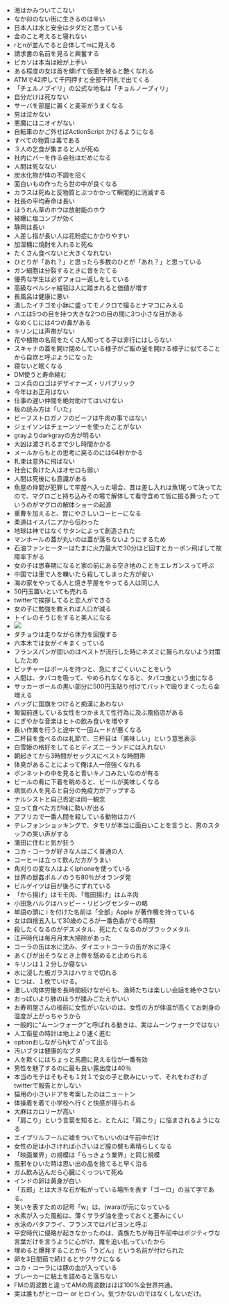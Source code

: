 * 海はかみついてこない
* なか卯のない街に生きるのは辛い
* 日本人は水と安全はタダだと思っている
* 金のこと考えると寝れない
* rとnが並んでると合体してmに見える
* 請求書の名前を見ると興奮する
* ピカソは本当は絵が上手い
* ある程度の女は首を傾げて仮面を被ると艶くなれる
* ATMで42押して千円押すと全部千円札で出てくる
* 「チェルノブイリ」の公式な地名は「チョルノーブィリ」
* 自分だけは死なない
* サーバを部屋に置くと麦茶がうまくなる
* 男は泣かない
* 悪魔にはニオイがない
* 自転車のかご外せばActionScript かけるようになる
* すべての物質は毒である
* ３人の乞食が集まると人が死ぬ
* 社内にバーを作る会社はだめになる
* 人間は死なない
* 炭水化物が体の不調を招く
* 面白いもの作ったら世の中が良くなる
* カラスは死ぬと反物質とぶつかかって瞬間的に消滅する
* 社長の平均寿命は長い
* ほうれん草のホウは放射能のホウ
* 被曝に塩コンブが効く
* 静岡は長い
* 人差し指が長い人は花粉症にかかりやすい
* 加湿機に焼酎を入れると死ぬ
* たくさん食べないと大きくなれない
* ひとりが「あれ？」と思ったら多数のひとが「あれ？」と思っている
* ガン細胞は分裂するときに音をたてる
* 優秀な学生は必ずフォロー返しをしている
* 高級なペルシャ絨毯は人に踏まれると価値が増す
* 長風呂は健康に悪い
* 潰したイチゴを小鉢に盛ってモノクロで撮るとナマコにみえる
* ハエは5つの目を持つ大きな2つの目の間に3つ小さな目がある
* なめくじには4つの鼻がある
* キリンには声帯がない
* 花や植物の名前をたくさん知ってる子は非行にはしらない
* スキャナの蓋を開け閉めしている様子がご飯の釜を開ける様子に似てることから自炊と呼ぶようになった
* 寝ないと眠くなる
* DM使うと寿命縮む
* コメ兵のロゴはデザイナーズ・リパブリック
* 今年はお正月はない
* 仕事の遅い仲間を絶対助けてはいけない
* 板の読み方は「いた」
* ビーフストロガノフのビーフは牛肉の事ではない
* ジェイソンはチェーンソーを使ったことがない
* grayよりdarkgrayの方が明るい
* 大凶は渡されるまで少し時間かかる
* メールからもとの思考に戻るのには64秒かかる
* 札束は意外に飛ばない
* 社会に負けた人はオセロも弱い
* 人間は死後にも意識がある
* 魚屋の仲間が犯罪して牢屋へ入った場合、昔は差し入れは魚1尾って決ってたので、マグロごと持ち込みその場で解体して看守含めて皆に振る舞ったっていうのがマグロの解体ショーの起源
* 重曹を加えると、胃にやさしいコーヒーになる
* 柔道はイスパニアから伝わった
* 地球は神ではなくサタンによって創造された
* マンホールの蓋が丸いのは蓋が落ちないようにするため
* 石油ファンヒーターはたまに火力最大で30分ほど回すとカーボン飛ばして故障率下がる
* 女の子は思春期になると家の前にある空き地のことをエレガンスって呼ぶ
* 中国では車で人を轢いたら殺してしまった方が安い
* 海の家をやってる人と焼き芋屋をやってる人は同じ人
* 50円玉置いといても売れる
* twitterで挨拶してると恋人ができる
* 女の子に勉強を教えれば人口が減る
* トイレのそうじをすると美人になる
* <img src="http://29.media.tumblr.com/tumblr_l61ypwVwkC1qz6d1qo1_500.jpg" />
* ダチョウは走りながら体力を回復する
* 六本木では女がイキまくっている
* フランスパンが固いのはペストが流行した時にネズミに齧られないよう対策したため
* ピッチャーはボールを持つと、急にすごくいいことをいう
* 人間は、タバコを吸って、やめられなくなると、タバコ虫という虫になる
* サッカーボールの黒い部分に500円玉貼り付けてバットで殴りまくったら金増える
* バッグに国旗をつけると痴漢にあわない
* 匍匐前進している女性をつかまえて性行為に及ぶ風俗店がある
* にぎやかな音楽はヒトの飲み食いを増やす
* 長い作業を行うと途中で一回ムードが悪くなる
* 二杯目を食べるのは礼節で、三杯目は「美味しい」という意思表示
* 白雪姫の格好をしてるとディズニーランドには入れない
* 朝起きてから3時間がセックスにベストな時間帯
* 体臭があることによって俺は人一倍強くなれる
* ボンネットの中を見ると青いキノコみたいなのが有る
* ビールの肴に下着を眺めると、ビールが美味しくなる
* 病気の人を見ると自分の免疫力がアップする
* ナルシストと自己否定は同一観念
* 立って食べた方が味に勢いが出る
* アフリカで一番人間を殺している動物はカバ
* テレフォンショッキングで、タモリが本当に面白いことを言うと、男のスタッフの笑い声がする
* 蒲田に住むと気が狂う
* コカ・コーラが好きな人はごく普通の人
* コーヒーは立って飲んだ方がうまい
* 角刈りの変な人はよくiphoneを使っている
* 世界の獣姦ポルノのうち80％がオランダ発
* ビルゲイツは目が後ろにずれている
* 「から揚げ」はモモ肉、「竜田揚げ」はムネ肉
* 小田急ハルクはハッピー・リビングセンターの略
* 単語の頭に i を付けた名前は「全部」Apple が著作権を持っている
* 女は四捨五入して30歳のころが一番色香がでる時期
* 殺したくなるのがデスメタル、死にたくなるのがブラックメタル
* 江戸時代は毎月月末大掃除があった
* コーラの缶は水に沈み、ダイエットコーラの缶が水に浮く
* あくびが出そうなとき上唇を舐めると止められる 
* キリンは１２分しか寝ない
* 水に浸した板ガラスはハサミで切れる 
* じつは、１枚でいける。
* 激しい肉体労働を長時間続けながらも、漁師たちは楽しい会話を絶やさない
* おっぱいより肺のほうが揉みごたえがいい
* お寿司屋さんの板前に女性がいないのは、女性の方が体温が高くてお刺身の温度が上がっちゃうから
* 一般的に“ムーンウォーク”と呼ばれる動きは、実はムーンウォークではない
* 人工衛星の時計は地上より速く進む
* optionおしながらhjkで˙∆˚って出る
* 汚いブタは健康的なブタ
* 人を欺くにはちょっと馬鹿に見える位が一番有効
* 男性を魅了するのに最も良い露出度は40％
* 本当のモテはそもそも１対１で女の子と飲みにいって、それをわざわざtwitterで報告とかしない
* 猫用の小さいドアを考案したのはニュートン
* 体操着を着て小学校へ行くと快感が得られる
* 大麻はカロリーが高い
* 「肩こり」という言葉を知ると、とたんに「肩こり」に悩まされるようになる
* エイプリルフールに嘘をついてもいいのは午前中だけ
* 女性の足は小さければ小さいほど膣の襞も素晴らしくなる
* 「映画業界」の規模は「らっきょう業界」と同じ規模
* 風邪をひいた時は思い出の品を捨てると早く治る
* ガム飲み込んだら心臓にくっついて死ぬ
* インドの卵は黄身が白い
* 「五郎」とは大きな石が転がっている場所を表す「ゴーロ」の当て字である。
* 笑いを表すための記号「w」は、(waraiが元になっている
* 水素が入った風船は、薄くサラダ油を塗っておくと萎みにくい
* 水泳のバタフライ、フランスではパピヨンと呼ぶ
* 平安時代に侵略が起きなかったのは、貴族たちが毎日午前中はポジティヴな言葉だけを言うように心がけ、魔を追い払っていたから
* 埋めると爆発することから「うどん」という名前が付けられた
* 卵を3日間茹で続けるとサクサクになる
* コカ・コーラには豚の血が入っている
* ブレーカーに粘土を詰めると落ちない
* FMの周波数と違ってAMの周波数はほぼ100%全世界共通。
* 実は誰もがヒーロー or ヒロイン。気づかないのではなくしないだけ。

